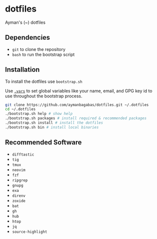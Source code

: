 # dotfiles

Ayman's (~) dotfiles

## Dependencies

- `git` to clone the repository
- `bash` to run the bootstrap script

## Installation

To install the dotfiles use `bootstrap.sh`

Use [`.vars`](./.vars) to set global variables like your name, email, and GPG
key id to use throughout the bootstrap process.

```sh
git clone https://github.com/aymanbagabas/dotfiles.git ~/.dotfiles
cd ~/.dotfiles
./bootstrap.sh help # show help
./bootstrap.sh packages # install required & recommended packages
./bootstrap.sh install # install the dotfiles
./bootstrap.sh bin # install local binaries
```

## Recommended Software

- `difftastic`
- `tig`
- `tmux`
- `neovim`
- `fzf`
- `ripgrep`
- `gnupg`
- `exa`
- `direnv`
- `zoxide`
- `bat`
- `gh`
- `hub`
- `htop`
- `jq`
- `source-highlight`
